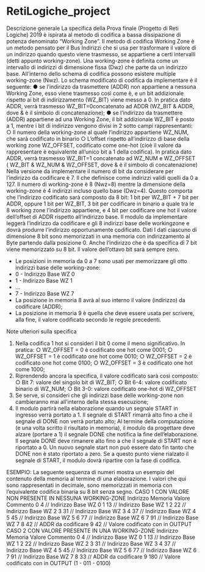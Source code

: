 # RetiLogiche_project
Descrizione generale
La specifica della Prova finale (Progetto di Reti Logiche) 2019 è ispirata al metodo di codifica a bassa dissipazione di potenza denominato “Working Zone”.
Il metodo di codifica Working Zone è un metodo pensato per il Bus Indirizzi che si usa per trasformare il valore di un indirizzo quando questo viene trasmesso, se appartiene a certi intervalli (detti appunto working-zone). Una working-zone è definita come un intervallo di indirizzi di dimensione fissa (Dwz) che parte da un indirizzo base. All’interno dello schema di codifica possono esistere multiple working-zone (Nwz).
Lo schema modificato di codifica da implementare è il seguente:
● se l’indirizzo da trasmettere (ADDR) non appartiene a nessuna Working Zone, esso viene trasmesso così come è, e un bit addizionale rispetto ai bit di indirizzamento (WZ_BIT) viene messo a 0. In pratica dato ADDR, verrà trasmesso WZ_BIT=0concatenato ad ADDR (WZ_BIT & ADDR, dove & è il simbolo di concatenazione);
● se l’indirizzo da trasmettere (ADDR) appartiene ad una Working Zone, il bit addizionale WZ_BIT è posto a 1, mentre i bit di indirizzo vengono divisi in 2 sotto campi
rappresentanti: 
○ Il numero della working-zone al quale l’indirizzo appartiene WZ_NUM, che sarà codificato in binario 
○ L’offset rispetto all’indirizzo di base della working zone WZ_OFFSET, codificato come one-hot (cioè il valore da rappresentare è equivalente all’unico bit a 1 della codifica).
In pratica dato ADDR, verrà trasmesso WZ_BIT=1 concatenato ad WZ_NUM e WZ_OFFSET ( WZ_BIT & WZ_NUM & WZ_OFFSET, dove & è il simbolo di concatenazione)
Nella versione da implementare il numero di bit da considerare per l’indirizzo da codificare è 7. Il che definisce come indirizzi validi quelli da 0 a 127. Il numero di working-zone è 8 (Nwz=8) mentre la dimensione della working-zone è 4 indirizzi incluso quello base (Dwz=4). Questo comporta che l’indirizzo codificato sarà composto da 8 bit: 1 bit per WZ_BIT + 7 bit per ADDR, oppure 1 bit per WZ_BIT, 3 bit per codificare in binario a quale tra le 8 working zone l’indirizzo appartiene, e 4 bit per codificare one hot il valore dell’offset di ADDR rispetto all’indirizzo base. Il modulo da implementare leggerà l’indirizzo da codificare e gli 8 indirizzi base delle workingzone e dovrà produrre l’indirizzo opportunamente codificato.
Dati
I dati ciascuno di dimensione 8 bit sono memorizzati in una memoria con indirizzamento al Byte partendo dalla posizione 0. Anche l’indirizzo che è da specifica di 7 bit viene memorizzato su 8 bit. Il valore dell’ottavo bit sarà sempre zero.
- Le posizioni in memoria da 0 a 7 sono usati per memorizzare gli otto indirizzi base
delle working-zone:
- 0 - Indirizzo Base WZ 0
- 1 - Indirizzo Base WZ 1
- ...
- 7 - Indirizzo Base WZ 7
- La posizione in memoria 8 avrà al suo interno il valore (indirizzo) da codificare (ADDR);
- La posizione in memoria 9 è quella che deve essere usata per scrivere, alla fine, il valore codificato secondo le regole precedenti.

Note ulteriori sulla specifica
1. Nella codifica 1 hot si consideri il bit 0 come il meno significativo. In pratica:
○ WZ_OFFSET = 0 è codificato one hot come 0001;
○ WZ_OFFSET = 1 è codificato one hot come 0010;
○ WZ_OFFSET = 2 è codificato one hot come 0100;
○ WZ_OFFSET = 3 è codificato one hot come 1000;
2. Riprendendo ancora la specifica, il valore codificato sarà così composto:
○ Bit 7: valore del singolo bit di WZ_BIT;
○ Bit 6-4: valore codificato binario di WZ_NUM;
○ Bit 3-0: valore codificato one-hot di WZ_OFFSET
3. Se serve, si consideri che gli indirizzi base delle working-zone non cambieranno mai all’interno della stessa esecuzione;
4. Il modulo partirà nella elaborazione quando un segnale START in ingresso verrà portato a 1. Il segnale di START rimarrà alto fino a che il segnale di DONE non verrà portato alto; Al termine della computazione (e una volta scritto il risultato in memoria), il modulo da progettare deve alzare (portare a 1) il segnale DONE che notifica la fine dell’elaborazione. Il segnale DONE deve rimanere alto fino a che il segnale di START non è riportato a 0. Un nuovo segnale start non può essere dato fin tanto che DONE non è stato riportato a zero. Se a questo punto viene rialzato il segnale di START, il modulo dovrà ripartire con la fase di codifica.

ESEMPIO:
La seguente sequenza di numeri mostra un esempio del contenuto della memoria al termine
di una elaborazione. I valori che qui sono rappresentati in decimale, sono memorizzati in
memoria con l’equivalente codifica binaria su 8 bit senza segno.
CASO 1 CON VALORE NON PRESENTE IN NESSUNA WORKING-ZONE
Indirizzo Memoria Valore Commento
0 4 // Indirizzo Base WZ 0
1 13 // Indirizzo Base WZ 1
2 22 // Indirizzo Base WZ 2
3 31 // Indirizzo Base WZ 3
4 37 // Indirizzo Base WZ 4
5 45 // Indirizzo Base WZ 5
6 77 // Indirizzo Base WZ 6
7 91 // Indirizzo Base WZ 7
8 42 // ADDR da codificare
9 42 // Valore codificato con in OUTPUT
CASO 2 CON VALORE PRESENTE IN UNA WORKING-ZONE
Indirizzo Memoria Valore Commento
0 4 // Indirizzo Base WZ 0
1 13 // Indirizzo Base WZ 1
2 22 // Indirizzo Base WZ 2
3 31 // Indirizzo Base WZ 3
4 37 // Indirizzo Base WZ 4
5 45 // Indirizzo Base WZ 5
6 77 // Indirizzo Base WZ 6
7 91 // Indirizzo Base WZ 7
8 33 // ADDR da codificare
9 180 // Valore codificato con in OUTPUT (1 - 011 - 0100)
